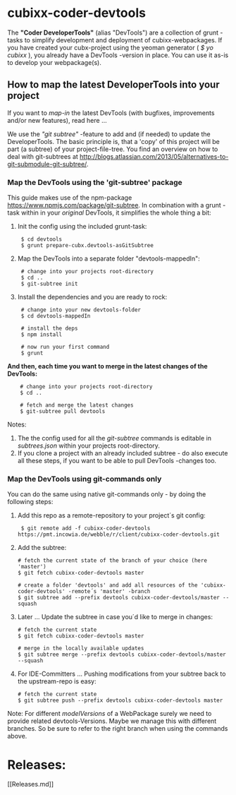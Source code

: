 # cubixx-coder-devtools

The **"Coder DeveloperTools"** (alias "DevTools") are a collection of grunt -tasks to simplify development and deployment of cubixx-webpackages.
If you have created your cubx-project using the yeoman generator ( *$ yo cubixx* ), you already have a DevTools -version in place. You can use it as-is to develop your webpackage(s).

## How to map the latest DeveloperTools into your project
If you want to *map-in* the latest DevTools (with bugfixes, improvements and/or new features), read here ...

We use the *"git subtree"* -feature to add and (if needed) to update the DeveloperTools. The basic principle is, that a 'copy' of this project will be part (a subtree) of your project-file-tree.
You find an overview on how to deal with git-subtrees at <http://blogs.atlassian.com/2013/05/alternatives-to-git-submodule-git-subtree/>.

### Map the DevTools using the 'git-subtree' package
This guide makes use of the npm-package <https://www.npmjs.com/package/git-subtree>. In combination with a grunt -task within in your *original* DevTools, it simplifies the whole thing a bit: 

1. Init the config using the included grunt-task: 
    
        $ cd devtools
        $ grunt prepare-cubx.devtools-asGitSubtree
        
2. Map the DevTools into a separate folder "devtools-mappedIn": 
    
        # change into your projects root-directory
        $ cd ..
        $ git-subtree init
        
3. Install the dependencies and you are ready to rock: 
    
        # change into your new devtools-folder
        $ cd devtools-mappedIn
        
        # install the deps
        $ npm install
        
        # now run your first command
        $ grunt 
        
**And then, each time you want to merge in the latest changes of the DevTools:**

        # change into your projects root-directory 
        $ cd ..
        
        # fetch and merge the latest changes
        $ git-subtree pull devtools
  

Notes: 

1. The the config used for all the *git-subtree* commands is editable in *subtrees.json* within your projects root-directory.
2. If you clone a project with an already included subtree - do also execute all these steps, if you want to be able to pull DevTools -changes too.
    


### Map the DevTools using git-commands only
You can do the same using native git-commands only - by doing the following steps:

1. Add this repo as a remote-repository to your project´s git config: 
    
        $ git remote add -f cubixx-coder-devtools https://pmt.incowia.de/webble/r/client/cubixx-coder-devtools.git
        
2.  Add the subtree: 
        
        # fetch the current state of the branch of your choice (here 'master')
        $ git fetch cubixx-coder-devtools master
        
        # create a folder 'devtools' and add all resources of the 'cubixx-coder-devtools' -remote´s 'master' -branch
        $ git subtree add --prefix devtools cubixx-coder-devtools/master --squash
        
3.  Later ... Update the subtree in case you´d like to merge in changes: 
        
        # fetch the current state
        $ git fetch cubixx-coder-devtools master
        
        # merge in the locally available updates
        $ git subtree merge --prefix devtools cubixx-coder-devtools/master --squash

3.  For IDE-Committers ... Pushing modifications from your subtree back to the upstream-repo is easy: 
        
        # fetch the current state
        $ git subtree push --prefix devtools cubixx-coder-devtools master
        
Note: For different _modelVersions_ of a WebPackage surely we need to provide related devtools-Versions. Maybe we manage this with different branches. So be sure to refer to the right branch when using the commands above.

# Releases:
[[Releases.md]]